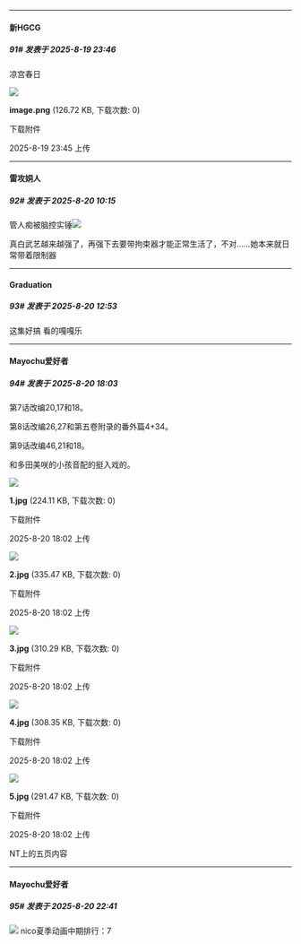 ﻿
*****

####  新HGCG  
##### 91#       发表于 2025-8-19 23:46

凉宫春日

<img src="https://img.stage1st.com/forum/202508/19/234558lpc4gww4tscgpxs1.png" referrerpolicy="no-referrer">

<strong>image.png</strong> (126.72 KB, 下载次数: 0)

下载附件

2025-8-19 23:45 上传


*****

####  雷攻姛人  
##### 92#       发表于 2025-8-20 10:15

管人痴被脑控实锤<img src="https://static.stage1st.com/image/smiley/face2017/067.png" referrerpolicy="no-referrer">

真白武艺越来越强了，再强下去要带拘束器才能正常生活了，不对……她本来就日常带着限制器


*****

####  Graduation  
##### 93#       发表于 2025-8-20 12:53

这集好搞 看的嘎嘎乐


*****

####  Mayochu爱好者  
##### 94#       发表于 2025-8-20 18:03

第7话改编20,17和18。

第8话改编26,27和第五卷附录的番外篇4+34。

第9话改编46,21和18。

和多田美咲的小孩音配的挺入戏的。

<img src="https://img.stage1st.com/forum/202508/20/180254z660q4jzxzg6637k.jpg" referrerpolicy="no-referrer">

<strong>1.jpg</strong> (224.11 KB, 下载次数: 0)

下载附件

2025-8-20 18:02 上传

<img src="https://img.stage1st.com/forum/202508/20/180254tnh65pfyf65t0f33.jpg" referrerpolicy="no-referrer">

<strong>2.jpg</strong> (335.47 KB, 下载次数: 0)

下载附件

2025-8-20 18:02 上传

<img src="https://img.stage1st.com/forum/202508/20/180254t87h77tm44j3m548.jpg" referrerpolicy="no-referrer">

<strong>3.jpg</strong> (310.29 KB, 下载次数: 0)

下载附件

2025-8-20 18:02 上传

<img src="https://img.stage1st.com/forum/202508/20/180254coxwxdt22otpoupo.jpg" referrerpolicy="no-referrer">

<strong>4.jpg</strong> (308.35 KB, 下载次数: 0)

下载附件

2025-8-20 18:02 上传

<img src="https://img.stage1st.com/forum/202508/20/180254b50xwe6q00muhqhq.jpg" referrerpolicy="no-referrer">

<strong>5.jpg</strong> (291.47 KB, 下载次数: 0)

下载附件

2025-8-20 18:02 上传

NT上的五页内容


*****

####  Mayochu爱好者  
##### 95#       发表于 2025-8-20 22:41

<img src="https://p.sda1.dev/26/e27daabc63fcc011d325c02229e9cb8c/image.jpg" referrerpolicy="no-referrer">
nico夏季动画中期排行：7

